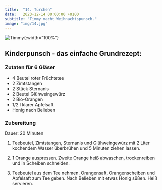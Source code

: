 ```yaml
---
title:  "14. Türchen"
date:   2023-12-14 00:00:00 +0100
subtitle: "Timmy macht Weihnachtspunsch."
image: "img/14.jpg"
---
```


![Timmy](../img/14.jpg){:width="100%"}

## Kinderpunsch - das einfache Grundrezept:
### Zutaten für 6 Gläser
* 4 Beutel roter Früchtetee 
* 2  Zimtstangen 
* 2 Stück Sternanis 
* 2 Beutel Glühweingewürz 
* 2  Bio-Orangen 
* 1/2 l klarer Apfelsaft 
* Honig nach Belieben 

### Zubereitung
Dauer: 20 Minuten

1. Teebeutel, Zimtstangen, Sternanis und Glühweingewürz mit 2 Liter kochendem Wasser überbrühen und 5 Minuten ziehen lassen.

2. 1 Orange auspressen. Zweite Orange heiß abwaschen, trockenreiben und in Scheiben schneiden.

3. Teebeutel aus dem Tee nehmen. Orangensaft, Orangenscheiben und Apfelsaft zum Tee geben. Nach Belieben mit etwas Honig süßen. Heiß servieren.